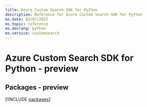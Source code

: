```yaml
---
title: Azure Custom Search SDK for Python
description: Reference for Azure Custom Search SDK for Python
ms.date: 03/07/2025
ms.topic: reference
ms.devlang: python
ms.service: customsearch
---
```

# Azure Custom Search SDK for Python - preview
## Packages - preview
[!INCLUDE [packages](custom-search-index.md)]